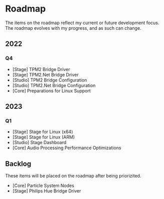 # Roadmap
The items on the roadmap reflect my current or future development focus. The roadmap evolves with my progress, and as such can change. 

## 2022
### Q4

- [Stage] TPM2 Bridge Driver
- [Stage] TPM2.Net Bridge Driver
- [Studio] TPM2 Bridge Configuration
- [Studio] TPM2.Net Bridge Configuration
- [Core] Preparations for Linux Support

## 2023
### Q1

- [Stage] Stage for Linux (x64)
- [Stage] Stage for Linux (ARM)
- [Studio] Stage Dashboard
- [Core] Audio Processing Performance Optimizations

## Backlog
These items will be placed on the roadmap after being priorizited. 

- [Core] Particle System Nodes
- [Stage] Philips Hue Bridge Driver
